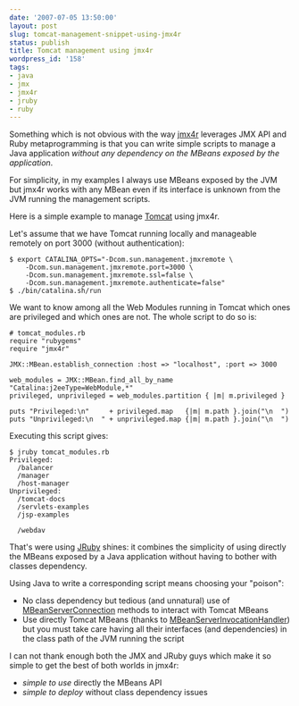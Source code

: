 ```yaml
---
date: '2007-07-05 13:50:00'
layout: post
slug: tomcat-management-snippet-using-jmx4r
status: publish
title: Tomcat management using jmx4r
wordpress_id: '158'
tags:
- java
- jmx
- jmx4r
- jruby
- ruby
---
```


Something which is not obvious with the way [jmx4r][jmx4r] leverages JMX API and Ruby metaprogramming is that you can write simple scripts to manage a Java application _without any dependency on the MBeans exposed by the application_.

For simplicity, in my examples I always use MBeans exposed by the JVM but jmx4r works with any MBean even if its interface is unknown from the JVM running the management scripts.

Here is a simple example to manage [Tomcat][tomcat] using jmx4r.

Let's assume that we have Tomcat running locally and manageable remotely on port 3000 (without authentication):

    $ export CATALINA_OPTS="-Dcom.sun.management.jmxremote \
        -Dcom.sun.management.jmxremote.port=3000 \
        -Dcom.sun.management.jmxremote.ssl=false \
        -Dcom.sun.management.jmxremote.authenticate=false"
    $ ./bin/catalina.sh/run

We want to know among all the Web Modules running in Tomcat which ones are privileged and which ones are not.
The whole script to do so is:

    # tomcat_modules.rb
    require "rubygems"
    require "jmx4r"

    JMX::MBean.establish_connection :host => "localhost", :port => 3000

    web_modules = JMX::MBean.find_all_by_name "Catalina:j2eeType=WebModule,*"
    privileged, unprivileged = web_modules.partition { |m| m.privileged }
     
    puts "Privileged:\n"     + privileged.map   {|m| m.path }.join("\n  ")
    puts "Unprivileged:\n  " + unprivileged.map {|m| m.path }.join("\n  ")

Executing this script gives:

    $ jruby tomcat_modules.rb 
    Privileged:
      /balancer
      /manager
      /host-manager
    Unprivileged:
      /tomcat-docs
      /servlets-examples
      /jsp-examples
      
      /webdav


That's were using [JRuby][jruby] shines: it combines the simplicity of using directly the MBeans exposed by a Java application without having to bother with classes dependency.

Using Java to write a corresponding script means choosing your "poison":

* No class dependency but tedious (and unnatural) use of [MBeanServerConnection][mbsc] methods to interact with Tomcat MBeans
* Use directly Tomcat MBeans (thanks to [MBeanServerInvocationHandler][mbsih]) but you must take care having all their interfaces (and dependencies) in the class path of the JVM running the script

I can not thank enough both the JMX and JRuby guys which make it so simple to get the best of both worlds in jmx4r:

* _simple to use_ directly the MBeans API
* _simple to deploy_ without class dependency issues


[jmx4r]:  http://code.google.com/p/jmx4r/
[tomcat]: http://tomcat.apache.org/
[jruby]:  http://jruby.codehaus.org/
[mbsc]:   http://java.sun.com/j2se/1.5.0/docs/api/javax/management/MBeanServerConnection.html
[mbsih]:  http://java.sun.com/j2se/1.5.0/docs/api/javax/management/MBeanServerInvocationHandler.html
